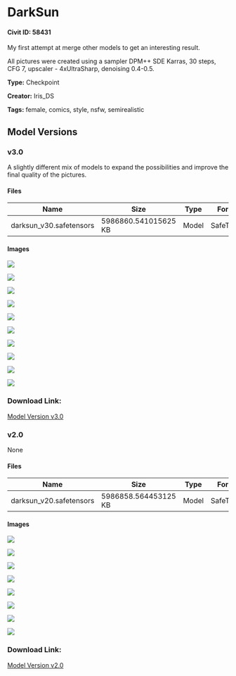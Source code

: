 # DarkSun

#### Civit ID: 58431

<p>My first attempt at merge other models to get an interesting result.</p><p>All pictures were created using a sampler DPM++ SDE Karras, 30 steps, CFG 7, upscaler - 4xUltraSharp, denoising 0.4-0.5.</p>

**Type:** Checkpoint

**Creator:** Iris_DS

**Tags:** female, comics, style, nsfw, semirealistic

## Model Versions

### v3.0

<p>A slightly different mix of models to expand the possibilities and improve the final quality of the pictures.</p>

#### Files

| Name | Size | Type | Format | Download Url | AutoV1 | AutoV2 | SHA256 | CRC32 | BLAKE3 |
| --- | --- | --- | --- | --- | --- | --- | --- | --- | --- |
| darksun_v30.safetensors | 5986860.541015625 KB | Model | SafeTensor | https://civitai.com/api/download/models/77708 | 73E9A82F | D56CFBDA53 | D56CFBDA53ACF6A94CC9A878E348F7CFB747E8A18E42BA767E2D81880D549264 | A7DCB12E | 97FC5BD8C1DE5E907D079518CA72FC1DDF58870A201CF1F4FCD639D4960A2D02 |

#### Images

<p><img src="https://image.civitai.com/xG1nkqKTMzGDvpLrqFT7WA/cfb79a6e-0258-454e-a8cf-33a3bff5e681/width=450/872496.jpeg" /></p>

<p><img src="https://image.civitai.com/xG1nkqKTMzGDvpLrqFT7WA/a8e2bae3-fa42-478c-a260-2a8a31e95b54/width=450/872502.jpeg" /></p>

<p><img src="https://image.civitai.com/xG1nkqKTMzGDvpLrqFT7WA/dae1e3c7-0cf8-4d01-879c-88ffede4eb5c/width=450/872520.jpeg" /></p>

<p><img src="https://image.civitai.com/xG1nkqKTMzGDvpLrqFT7WA/a8198699-c9e7-4a28-8413-4f7a6ea03af5/width=450/872521.jpeg" /></p>

<p><img src="https://image.civitai.com/xG1nkqKTMzGDvpLrqFT7WA/7f44c5d5-8c1f-4496-8ed8-d7b865b6ded1/width=450/872469.jpeg" /></p>

<p><img src="https://image.civitai.com/xG1nkqKTMzGDvpLrqFT7WA/87ad2860-175c-4f55-88ec-4117ae9adbe7/width=450/872528.jpeg" /></p>

<p><img src="https://image.civitai.com/xG1nkqKTMzGDvpLrqFT7WA/a60d6b7a-c73d-4f76-9a71-fb049d7d0df4/width=450/872525.jpeg" /></p>

<p><img src="https://image.civitai.com/xG1nkqKTMzGDvpLrqFT7WA/77daf280-38e8-445c-9b93-f1628fb7f978/width=450/872526.jpeg" /></p>

<p><img src="https://image.civitai.com/xG1nkqKTMzGDvpLrqFT7WA/ce47eb18-5465-4fa2-b978-6134b50a3b6a/width=450/872527.jpeg" /></p>

<p><img src="https://image.civitai.com/xG1nkqKTMzGDvpLrqFT7WA/83be2614-6dc9-4c50-8621-b3c1bd6d7ce7/width=450/872529.jpeg" /></p>

### Download Link:

[Model Version v3.0](https://civitai.com/api/download/models/77708)

### v2.0

None

#### Files

| Name | Size | Type | Format | Download Url | AutoV1 | AutoV2 | SHA256 | CRC32 | BLAKE3 |
| --- | --- | --- | --- | --- | --- | --- | --- | --- | --- |
| darksun_v20.safetensors | 5986858.564453125 KB | Model | SafeTensor | https://civitai.com/api/download/models/62875 | CD86A7A9 | 9A4D193DFC | 9A4D193DFCC619530F88F42F860CE2F35B31259CC73D5F69EC2D103B78767EBE | 587DE2ED | 62FBB78A27632D4B9A084EC7DD99175FED5778D82A1C98544E0D056E0A0957E6 |

#### Images

<p><img src="https://image.civitai.com/xG1nkqKTMzGDvpLrqFT7WA/61439586-c01f-4680-aec3-fec5fcbe5de1/width=450/692473.jpeg" /></p>

<p><img src="https://image.civitai.com/xG1nkqKTMzGDvpLrqFT7WA/ea573bee-06cb-4a47-9be4-323cc476004f/width=450/692572.jpeg" /></p>

<p><img src="https://image.civitai.com/xG1nkqKTMzGDvpLrqFT7WA/347864ff-e522-4a22-99a2-50fe335d2903/width=450/692467.jpeg" /></p>

<p><img src="https://image.civitai.com/xG1nkqKTMzGDvpLrqFT7WA/e9364ccc-6108-4f0d-8cbb-a89b32383077/width=450/692464.jpeg" /></p>

<p><img src="https://image.civitai.com/xG1nkqKTMzGDvpLrqFT7WA/78dd78c3-9c5e-4eba-8d2a-0242c196e77d/width=450/692472.jpeg" /></p>

<p><img src="https://image.civitai.com/xG1nkqKTMzGDvpLrqFT7WA/c66ef425-4491-4970-b695-10616439f325/width=450/692474.jpeg" /></p>

<p><img src="https://image.civitai.com/xG1nkqKTMzGDvpLrqFT7WA/49d5ccbb-1ef6-4303-b315-71d84fa57b27/width=450/692862.jpeg" /></p>

<p><img src="https://image.civitai.com/xG1nkqKTMzGDvpLrqFT7WA/888d447a-d21d-49b5-9172-bcb1c3e10bec/width=450/692864.jpeg" /></p>

### Download Link:

[Model Version v2.0](https://civitai.com/api/download/models/62875)

